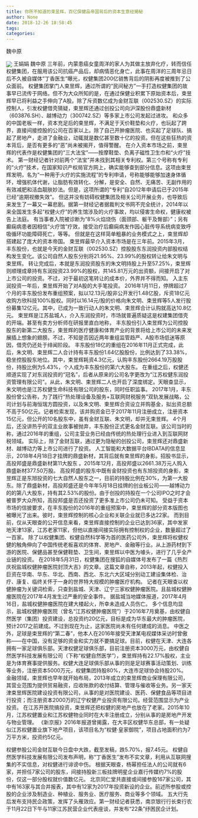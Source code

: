 ```yaml
---
title: 你所不知道的束昱辉，百亿保健品帝国背后的资本生意经揭秘
author: None
date: 2018-12-26 18:58:45
tags: 
categories: 
---
```

魏中原
<!-- more -->
<img align="center" border="0" src="https://imgcdn.yicai.com/uppics/images/2018/12/563fa27ee2b1e53ab2f4dbcd0e830ffe.jpg" />
王娟娟
魏中原
三年前，内蒙患癌女童周洋的家人为其做主放弃化疗，转而信任权健集团，在服用该公司抗癌产品后，却病情恶化身亡，此事在周洋的三周年忌日后不久被自媒体“丁香医生”曝光，权健集团200亿销售背后的阴影再度被推到了公众面前。
权健集团掌门人束昱辉，通过所谓的“民间秘方”一手打造权健集团的故事早已流传于网络。但不为大众所知的是，在通过保健业积累下原始资本后，束昱辉早已将利益之手伸向了A股。除了斥资数亿成为金财互联（002530.SZ）的实际控制人，引发权健借壳猜疑，束昱辉还通过创投公司向沪深股份鼎盛新材（603876.SH）、越博动力（300742.SZ）等多家上市公司发起过进攻。
和众多的中国老板一样，资本充足后的束昱辉，不满足于天价鞋垫和火疗，也玩起了跨界，直接间接控股的公司在百家以上。除了自己开肿瘤医院、也买起了足球队、搞起了房地产，走进了金融业，动辄就是数亿甚至数十亿的投资。但在这些狂热的资本背后，是否有更多的“恶”尚未被揭开，值得警醒。
在介入资本市场之前，束昱辉的代表作是权健集团的“三大法宝”——按摩鞋垫、负离子磁性卫生巾和“火疗”技术。
第一财经记者针对前两个“法宝”并未找到其相关专利权。第三个号称有专利的“火疗”技术，在国家知识产权局官方网上，确实能够查到部分信息。这项由束昱辉发明，名为“一种用于火疗的实施流程”的专利申请，号称能够能够加速身体循环，增强机体代谢，让脂肪有效转化、分解，是安全、自然、无痛苦、无副作用的有效减肥和活血靓肤妙法。但是，这项所谓的“专利”自2012年申请后已于2015年已经“逾期视撤失效”。
但这并没有妨碍权健集团及相关公司开展业务，也导致后来发生了一幕又一幕悲剧。据第一财经记者据裁判文书网不完全统计，2014年以来全国发生多起“权健火疗”的养生馆涉及的火疗事故，均以侵害生命权，健康权被告上法庭。
有当事者入院被诊断为“8%火焰烧伤（面颈部、躯干及臀部）”；另有癫痫病患者因相信“火疗馆”疗效，接受治疗后癫痫病发作因心脏传导系统病变致呼吸循环功能障碍死亡，等等。
但就是在这样简单粗暴的业务模式之上，束昱辉却搭建起了庞大的资本帝国。
束昱辉最早介入资本市场是在三年前。2015年3月，丰东股份，也就是今天的金财互联（002530.SZ）控股股东东润投资内部股权结构发生变化。该公司自然人股东分别将21.95%、23.99%的股权转让给朱文明与束昱辉。
转让完成后，本就是东润投资股东的朱文明持股上升至57.25%，束昱辉则顺理成章持有东润投资23.99%的股权，共145.81万元的出资额，间接开启了对上市公司的投资。不过，对于最初这笔转让的成本价，外界并不得而知。
入主东润投资一年后，束昱辉开始了对A股的大手笔投资。
2016年1月11日，停牌超过7个月的丰东股份发布重组预案，拟以12.13元/股非公开发行1.48亿股，斥资18亿元收购方欣科技100%股权。同时以16.14元/股的价格向朱文明、束昱辉等5人发行股份募集12亿元。其中，已成为一致行动人的朱文明、束昱辉合计认购就高达10.8亿元。
束昱辉是江苏盐城人，介入东润投资时，市场就普遍质疑这是权建集团借壳的开端。甚至有卖方分析师在研报里直白地称， 丰东股份引入束昱辉为公司控股股东的新第二大股东，束昱辉的医疗健康和体育产业的背景将给上市公司的未来发展插上想象的翅膀。不过，不知是否因近两年重组监管趋严、A股市场低迷等原因，借壳仍还处于绯闻阶段。
丰东股份18亿的重组在2016年11月正式完成，此后，朱文明、束昱辉二人合计持有丰东股份1.64亿股股份，比例达到了33.38%，稳坐控股股东地位。其中，束昱辉耗资4.3亿元，认购丰东股份2664.19万股股份，持股比例为5.43%，个人成为丰东股份的第六大股东。
在重组之后，权健还顺道实现了对东润投资的“冠名”，后者从原来的公司名字更改为“江苏权健东润投资管理有限公司”。从此，朱文明、束昱辉二人也开启了深度绑定。天眼查显示，朱文明也是江苏权健生命科技有限公司的股东，同时任职监事。
2017年1月，丰东股份曾公告称，为了践行“热处理设备及服务+互联网财税服务”双轨发展战略，公司计划与前海恒瑞方圆投资，以及朱文明、束昱辉合资设立并购基金，拟出资总额不高于50亿元。记者检索发现，该并购资金已于2017年11月注册成立，注册资本15亿元，但公开的10名股东中，虽有金财互联、朱文明，却并无束昱辉。
4个月后，还没讲热乎的双主业故事被抛弃，丰东股份正式更名金财互联。该公司当时的称，通过2016年的重组，公司主营业务已经由传统的热处理行业进入到互联网财税领域。
实际上，除了金财互联，通过更为隐秘的创投公司，束昱辉还对鼎盛新材、越博动力等上市公司进行了投资。
人工智能和大数据平台IBDATA的信息显示，2018年4月18日才挂牌的鼎盛新材，其背后就有束昱辉的身影。招股书显示，高投邦盛是鼎盛新材第11大股东 。2015年12月，高投邦盛以2661.38万元人购入鼎盛新材377.50万股。
高投邦盛的股东中既有金财投资也有东旭投资的身影，束昱辉正是东旭投资的七大自然人股东之一，目前的持股比例在30%，为第一大股东。除了鼎盛新材，高投邦盛还是今年年5月18日挂牌的创业板公司——越博动力的的第八大股东，持有其2.53%的股份。由于创投的持股在一个公司IPO之时才会被普罗大众所知，高投邦盛是否还投资了更多准上市公司仍未可知。
受益于资本市场的信披要求，在丰东股份的2016年的重组预案中，束昱辉的部分资本版图也被曝光了出来。彼时，束昱辉控制的核心企业和关联企业就已多达22家。
而到目前，仅从天眼查的公开信息来看，束昱辉直接控制的企业已达到36家，其中发家地天津13家，江苏老家11家，但他以直接间接实际拥有控制权的企业，数量超过了一百家。
除了以权健集团、权健自然科学等为首的医药公司外，束昱辉将权健权健的触角伸向了中国传统老板喜欢的体育、房地产、金融等行业。从上游药材到下游的医院、保健品甚至保健鞋垫、卫生间，束昱辉以中医为噱头，进行了几乎全产业链的投资。
在2018年5月31日，权健集团在搜狐的自媒体号发布了一篇《热烈庆祝盐城权健肿瘤医院封顶大吉》的文章。这篇文章自称，2013年起，权健投入巨资在华南、华东、华北、西南、西北、东北六大区域分别动工建设集体检、治疗、康复、临终关怀于一身的世界特大规模的肿瘤医疗机构。
记者在天眼查以权健肿瘤为关键词检索，只查到盐城、天津、辽宁三家权健肿瘤医院。且盐城权健肿瘤医院在2017年4月发生过严重的安全事件。
据盐城当地媒体报道，2017年4月16日，盐城权健肿瘤医院在建大楼起火，所幸未造成人员伤亡。
多个信息均显示，盐城权健肿瘤医院（曾名“江苏权健肿瘤医院”）于2016年7月奠基，由权健自然医学（集团）投资建设，总投资约20亿元，目标是成为华东最大的肿瘤医院，预计2017之前建成。不过到现在为止，这家医院尚未有任何建成的消息。
中医之外，足球是束昱辉的“第二春”，他本人在2016年接受天津某电视媒体采访时曾傲称——在中国，没有足够的资金和实力就不要搞足球。目前，权健在天津、大连各拥有一家足球俱乐部。天津权健足球俱乐部，目前注册资本3000万元，由权健自然医学科技发展有限公司（下称“权健自然医学”），束昱辉持有22.17%股权，主业是为体育赛事提供服务。权健大连足球俱乐部从事的则是足球赛事活动策划、训练等业务，注册资本5000万元，权健集团持股80%，大连市足球协会持股20%。
金融领域，束昱辉也早年就开始布局，2013年成立的束昱辉商业保理有限公司，其营业范围为提供贸易融资，应收账款的收付结算、管理与催收等业务。另一家天津束昱辉医院建设投资有限公司，从事的是对医院建设、医药、保健食品等项目进行投资；而注册资本2000万的辽宁权健产业投资有限公司。经营范围显示为产业投资。
在江苏开医院搞投资，束昱辉还把权健的房地产也放在了老家。2015年10月，江苏权健置业和江苏权健物业同时在大丰注册成立，分别从事的是房地产开发与物业管理。
《新京报》2016年报道曾揭露，在大丰区权健华东总部，有一处疑似江苏权健置业旗下地产项目，该项目名为“权健·皇家御院”，项目占地面积约为7万平方米，投资约5亿元。
 
 
权健参股公司金财互联今日盘中大跌，截至发稿，跌5.70%，报7.45元。
权健自然医学科技发展有限公司发布声明，称“丁香医生”发布不实文章，利用从互联网搜集的不实信息，对权健进行诽谤中伤。
根据天眼查，杨幂担任法人的公司就有6家，并担任7家公司的股东，间接持股新三板挂牌明星企业嘉行传媒约7%的股份，仅这一部分股权就价值数亿元。
北京同仁堂共直接或间接参股167家公司，其中有163家与其合并报表，其中有12家为2017年投资新设的企业。前述所参股或控股的企业涉及制造业、种植业、服务业、医疗服务、商业等多个领域。
五大行先后发布支持民企政策，发挥了头雁效应。第一财经记者获悉，南京银行行长束行农于11月22日下午与11家江苏民营企业代表座谈，并发布“22条”纾困民企计划。
